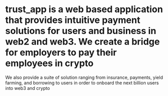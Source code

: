 # trust_app is a web based application that provides intuitive payment solutions for users and business in web2 and web3. We create a bridge for employers to pay their employees in crypto
We also provide a suite of solution ranging from insurance, payments, yield farming, and borrowing to users in order to onboard the next billion users into web3 and crypto
